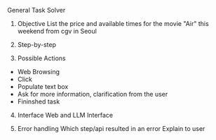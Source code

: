 General Task Solver

1. Objective
List the price and available times for the movie "Air" this weekend from cgv in Seoul

2. Step-by-step

3. Possible Actions
- Web Browsing
- Click
- Populate text box
- Ask for more information, clarification from the user
- Fininshed task

4. Interface
Web and LLM Interface

5. Error handling
Which step/api resulted in an error
Explain to user